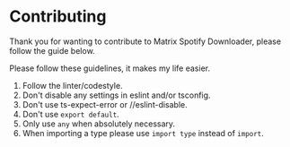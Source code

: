 # Contributing

Thank you for wanting to contribute to Matrix Spotify Downloader, please follow the guide below.

Please follow these guidelines, it makes my life easier.

1. Follow the linter/codestyle.
2. Don't disable any settings in eslint and/or tsconfig.
3. Don't use ts-expect-error or //eslint-disable.
4. Don't use `export default`.
5. Only use `any` when absolutely necessary.
6. When importing a type please use `import type` instead of `import`.